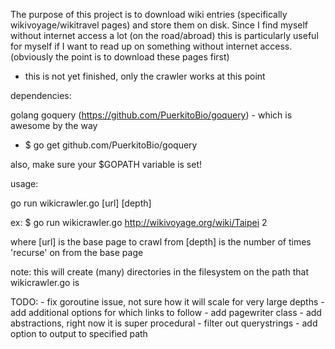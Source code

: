 The purpose of this project is to download wiki entries (specifically wikivoyage/wikitravel pages) and store them on disk. Since I find myself without internet access a lot (on the road/abroad) this is particularly useful for myself if I want to read up on something without internet access. (obviously the point is to download these pages first)

- this is not yet finished, only the crawler works at this point

dependencies:

golang
goquery (https://github.com/PuerkitoBio/goquery) - which is awesome by the way
 - $ go get github.com/PuerkitoBio/goquery

 also, make sure your $GOPATH variable is set!

usage:

go run wikicrawler.go [url] [depth]

ex:
$ go run wikicrawler.go http://wikivoyage.org/wiki/Taipei 2


where [url] is the base page to crawl from
      [depth] is the number of times 'recurse' on from the base page
      
note: this will create (many) directories in the filesystem on the path that wikicrawler.go is

TODO: - fix goroutine issue, not sure how it will scale for very large depths
      - add additional options for which links to follow
      - add pagewriter class
      - add abstractions, right now it is super procedural
      - filter out querystrings
      - add option to output to specified path
